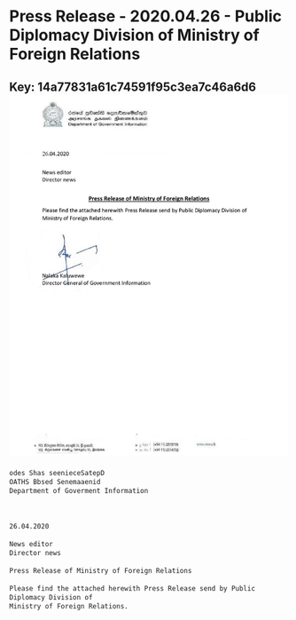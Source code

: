 # Press Release - 2020.04.26 - Public Diplomacy Division of Ministry of Foreign Relations 
Key: 14a77831a61c74591f95c3ea7c46a6d6 
![img](img/14a77831a61c74591f95c3ea7c46a6d6.jpg)
---
```
odes Shas seenieceSatepD
OATHS Bbsed Senemaaenid
Department of Goverment Information

 

26.04.2020

News editor
Director news

Press Release of Ministry of Foreign Relations

Please find the attached herewith Press Release send by Public Diplomacy Division of
Ministry of Foreign Relations.

 

```
